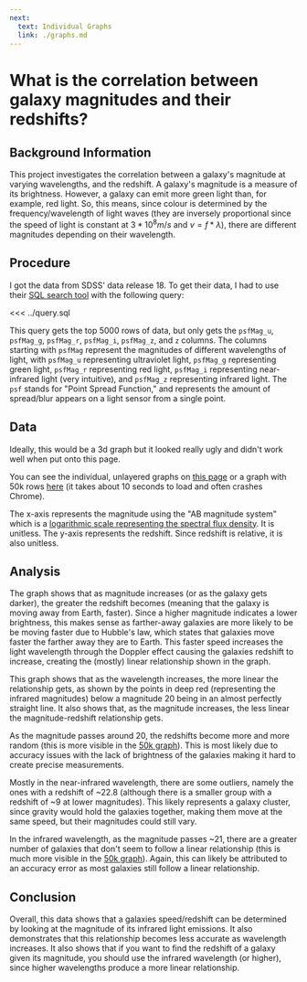 ```yaml
---
next:
  text: Individual Graphs
  link: ./graphs.md
---
```


<script setup>
import Graph from './Graph.vue';
</script>

# What is the correlation between galaxy magnitudes and their redshifts?

## Background Information

This project investigates the correlation between a galaxy's magnitude at varying wavelengths, and the redshift. A galaxy's magnitude is a measure of its brightness. However, a galaxy can emit more green light than, for example, red light. So, this means, since colour is determined by the frequency/wavelength of light waves (they are inversely proportional since the speed of light is constant at $3*10^{8} m/s$ and $v=f*\lambda$), there are different magnitudes depending on their wavelength.

## Procedure

I got the data from SDSS' data release 18. To get their data, I had to use their [SQL search tool](https://skyserver.sdss.org/dr18/SearchTools/sql) with the following query:

<<< ../query.sql

This query gets the top 5000 rows of data, but only gets the `psfMag_u`, `psfMag_g`, `psfMag_r`, `psfMag_i`, `psfMag_z`, and `z` columns. The columns starting with `psfMag` represent the magnitudes of different wavelengths of light, with `psfMag_u` representing ultraviolet light, `psfMag_g` representing green light, `psfMag_r` representing red light, `psfMag_i` representing near-infrared light (very intuitive), and `psfMag_z` representing infrared light. The `psf` stands for "Point Spread Function," and represents the amount of spread/blur appears on a light sensor from a single point.

## Data

Ideally, this would be a 3d graph but it looked really ugly and didn't work well when put onto this page.

You can see the individual, unlayered graphs on [this page](./graphs.md) or a graph with 50k rows [here](./graph-50k.md) (it takes about 10 seconds to load and often crashes Chrome).

<Graph />

The x-axis represents the magnitude using the "AB magnitude system" which is a [logarithmic scale representing the spectral flux density](https://en.wikipedia.org/wiki/AB_magnitude). It is unitless.
The y-axis represents the redshift. Since redshift is relative, it is also unitless.

## Analysis

The graph shows that as magnitude increases (or as the galaxy gets darker), the greater the redshift becomes (meaning that the galaxy is moving away from Earth, faster). Since a higher magnitude indicates a lower brightness, this makes sense as farther-away galaxies are more likely to be be moving faster due to Hubble's law, which states that galaxies move faster the farther away they are to Earth. This faster speed increases the light wavelength through the Doppler effect causing the galaxies redshift to increase, creating the (mostly) linear relationship shown in the graph.

This graph shows that as the wavelength increases, the more linear the relationship gets, as shown by the points in deep red (representing the infrared magnitudes) below a magnitude 20 being in an almost perfectly straight line. It also shows that, as the magnitude increases, the less linear the magnitude-redshift relationship gets.

As the magnitude passes around 20, the redshifts become more and more random (this is more visible in the [50k graph](./graph-50k.md)). This is most likely due to accuracy issues with the lack of brightness of the galaxies making it hard to create precise measurements.

Mostly in the near-infrared wavelength, there are some outliers, namely the ones with a redshift of ~22.8 (although there is a smaller group with a redshift of ~9 at lower magnitudes). This likely represents a galaxy cluster, since gravity would hold the galaxies together, making them move at the same speed, but their magnitudes could still vary.

In the infrared wavelength, as the magnitude passes ~21, there are a greater number of galaxies that don't seem to follow a linear relationship (this is much more visible in the [50k graph](./graph-50k.md)). Again, this can likely be attributed to an accuracy error as most galaxies still follow a linear relationship.

## Conclusion

Overall, this data shows that a galaxies speed/redshift can be determined by looking at the magnitude of its infrared light emissions. It also demonstrates that this relationship becomes less accurate as wavelength increases. It also shows that if you want to find the redshift of a galaxy given its magnitude, you should use the infrared wavelength (or higher), since higher wavelengths produce a more linear relationship.
